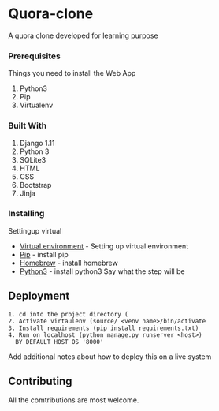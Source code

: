 # Quora-clone
A quora clone developed for learning purpose
### Prerequisites

Things you need to install the Web App

1. Python3
2. Pip
3. Virtualenv

### Built With

1. Django 1.11
2. Python 3
3. SQLite3
4. HTML
5. CSS
6. Bootstrap
7. Jinja

### Installing

Settingup virtual
* [Virtual environment](http://docs.python-guide.org/en/latest/dev/virtualenvs/) - Setting up virtual environment
* [Pip](http://www.pyladies.com/blog/Get-Your-Mac-Ready-for-Python-Programming/) - install pip
* [Homebrew](http://www.pyladies.com/blog/Get-Your-Mac-Ready-for-Python-Programming/) - install homebrew
* [Python3](http://www.pyladies.com/blog/Get-Your-Mac-Ready-for-Python-Programming/) - install python3
Say what the step will be


## Deployment
```
1. cd into the project directory (
2. Activate virtaulenv (source/ <venv name>/bin/activate
3. Install requirements (pip install requirements.txt)
4. Run on localhost (python manage.py runserver <host>)
  BY DEFAULT HOST OS '8000'
```
Add additional notes about how to deploy this on a live system

## Contributing

All the comtributions are most welcome.
